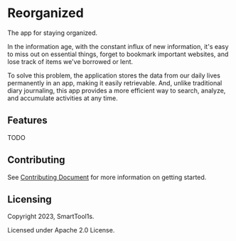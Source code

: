 # Reorganized

The app for staying organized.

In the information age, with the constant influx of new information, it's easy to miss out on essential things, forget to bookmark important websites, and lose track of items we've borrowed or lent.

To solve this problem, the application stores the data from our daily lives permanently in an app, making it easily retrievable. And, unlike traditional diary journaling, this app provides a more efficient way to search, analyze, and accumulate activities at any time.


## Features

TODO

## Contributing

See [Contributing Document](CONTRIBUTING.md) for more information on getting started.

## Licensing

Copyright 2023, SmartTool1s.

Licensed under Apache 2.0 License.
